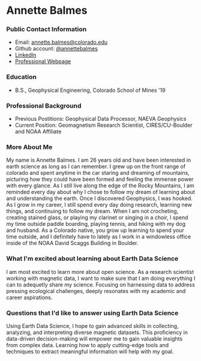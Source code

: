 # Annette Balmes

### Public Contact Information
* Email: annette.balmes@colorado.edu
* Github account: [@annettebalmes](https://github.com/annettebalmes) 
* [LinkedIn](https://www.linkedin.com/in/annette-balmes)
* [Professional Webpage](https://geomag.colorado.edu/annette-balmes.html)

### Education
* B.S., Geophysical Engineering, Colorado School of Mines '19

### Professional Background
* Previous Postitions: Geophysical Data Processor, NAEVA Geophysics
* Current Position: Geomagnetism Research Scientist, CIRES/CU-Boulder and NOAA Affiliate

### More About Me
My name is Annette Balmes. I am 26 years old and have been interested in earth science as long as I can remember. I grew up on the front range of colorado and spent anytime in the car staring and dreaming of mountains, picturing how they could have been formed and feeling the immense power with every glance. As I still live along the edge of the Rocky Mountains, I am reminded every day about why I chose to follow my dream of learning about and understanding the earth. Once I discovered Geophysics, I was hooked. As I grow in my career, I still spend every day doing research, learning new things, and continuing to follow my dream. When I am not crocheting, creating stained glass, or playing my clarinet or singing in a choir, I spend my time outside paddle boarding, playing tennis, and hiking with my dog and husband. As a Colorado native, you grow up learning to spend your time outside, and I definitely have to lately as I work in a windowless office inside of the NOAA David Scaggs Building in Boulder.


### What I'm excited about learning about Earth Data Science
I am most excited to learn more about open science. As a research scientist working with magnetic data, I want to make sure that I am doing everything I can to adequetly share my science. Focusing on harnessing data to address pressing ecological challenges, deeply resonates with my academic and career aspirations.

### Questions that I'd like to answer using Earth Data Science
Using Earth Data Science, I hope to gain advanced skills in collecting, analyzing, and interpreting diverse magnetic datasets. This proficiency in data-driven decision-making will empower me to gain valuable insights from complex data. Learning how to apply cutting-edge tools and techniques to extract meaningful information will help with my goal.
